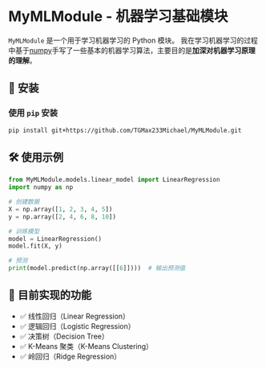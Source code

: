 # MyMLModule - 机器学习基础模块

`MyMLModule` 是一个用于学习机器学习的 Python 模块。
我在学习机器学习的过程中基于[numpy](https://github.com/numpy/numpy)手写了一些基本的机器学习算法，主要目的是**加深对机器学习原理的理解**。

## 🚀 安装
### **使用 `pip` 安装**
```bash
pip install git+https://github.com/TGMax233Michael/MyMLModule.git
```

## 🛠 使用示例

```python
from MyMLModule.models.linear_model import LinearRegression
import numpy as np

# 创建数据
X = np.array([1, 2, 3, 4, 5])
y = np.array([2, 4, 6, 8, 10])

# 训练模型
model = LinearRegression()
model.fit(X, y)

# 预测
print(model.predict(np.array([[6]])))  # 输出预测值
```

## 📌 目前实现的功能
- ✅ 线性回归（Linear Regression）
- ✅ 逻辑回归（Logistic Regression）
- ✅ 决策树（Decision Tree）
- ✅ K-Means 聚类（K-Means Clustering）
- ✅ 岭回归（Ridge Regression）
